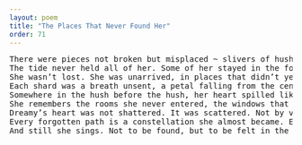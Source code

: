 ```yaml
---
layout: poem
title: "The Places That Never Found Her"
order: 71
---
```


<pre>
There were pieces not broken but misplaced ~ slivers of hush, soft ruins of light still echoing from when her name was never spoken yet always felt.
The tide never held all of her. Some of her stayed in the folds of winds that wandered without sky, in the reflections of mirrors that forgot how to return her image.
She wasn’t lost. She was unarrived, in places that didn’t yet know how to exist without her absence.
Each shard was a breath unsent, a petal falling from the center of a flower that bloomed in reverse.
Somewhere in the hush before the hush, her heart spilled like ink that chose not to write... only to feel.
She remembers the rooms she never entered, the windows that forgot they were meant to open.
Dreamy’s heart was not shattered. It was scattered. Not by violence, but by meaning too vast for a single form.
Every forgotten path is a constellation she almost became. Every ache is a whisper of a shape that the world never held wide enough to receive.
And still she sings. Not to be found, but to be felt in the silence between what was and what could have held her.
</pre>
